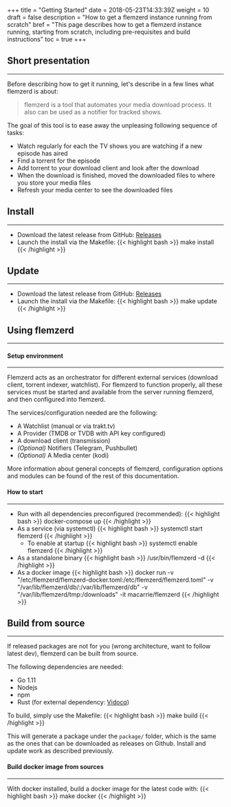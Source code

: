 +++
title = "Getting Started"
date = 2018-05-23T14:33:39Z
weight = 10
draft = false
description = "How to get a flemzerd instance running from scratch"
bref = "This page describes how to get a flemzerd instance running, starting from scratch, including pre-requisites and build instructions"
toc = true
+++


## Short presentation
---

Before describing how to get it running, let's describe in a few lines what flemzerd is about:

> flemzerd is a tool that automates your media download process. It also can be used as a notifier for tracked shows.

The goal of this tool is to ease away the unpleasing following sequence of tasks:

* Watch regularly for each the TV shows you are watching if a new episode  has aired
* Find a torrent for the episode
* Add torrent to your download client and look after the download
* When the download is finished, moved the downloaded files to where you store your media files
* Refresh your media center to see the downloaded files

## Install
---

* Download the latest release from GitHub: [Releases](https://github.com/macarrie/flemzerd/releases)
* Launch the install via the Makefile:
{{< highlight bash >}}
make install
{{< /highlight >}}

## Update
---

* Download the latest release from GitHub: [Releases](https://github.com/macarrie/flemzerd/releases)
* Launch the install via the Makefile:
{{< highlight bash >}}
make update
{{< /highlight >}}

## Using flemzerd
---

#### Setup environment
---

Flemzerd acts as an orchestrator for different external services (download client, torrent indexer, watchlist). For flemzerd to function properly, all these services must be started and available from the server running flemzerd, and then configured into flemzerd.

The services/configuration needed are the following:

* A Watchlist (manual or via trakt.tv)
* A Provider (TMDB or TVDB with API key configured)
* A download client (transmission)
* _(Optional)_ Notifiers (Telegram, Pushbullet)
* _(Optional)_ A Media center (kodi)

More information about general concepts of flemzerd, configuration options and modules can be found of the rest of this documentation.

#### How to start
---

* Run with all dependencies preconfigured (recommended):
{{< highlight bash >}}
docker-compose up
{{< /highlight >}}
* As a service (via systemctl)
{{< highlight bash >}}
systemctl start flemzerd
{{< /highlight >}}
    * To enable at startup
{{< highlight bash >}}
systemctl enable flemzerd
{{< /highlight >}}
* As a standalone binary
{{< highlight bash >}}
/usr/bin/flemzerd -d
{{< /highlight >}}
* As a docker image
{{< highlight bash >}}
docker run -v "/etc/flemzerd/flemzerd-docker.toml:/etc/flemzerd/flemzerd.toml" -v "/var/lib/flemzerd/db/:/var/lib/flemzerd/db" -v "/var/lib/flemzerd/tmp:/downloads" -it macarrie/flemzerd
{{< /highlight >}}


## Build from source
---

If released packages are not for you (wrong architecture, want to follow latest dev), flemzerd can be built from source.

The following dependencies are needed:

* Go 1.11
* Nodejs
* npm
* Rust (for external dependency: [Vidocq](https://github.com/macarrie/vidocq))

To build, simply use the Makefile:
{{< highlight bash >}}
make build
{{< /highlight >}}

This will generate a package under the `package/` folder, which is the same as the ones that can be downloaded as releases on Github. Install and update work as described previously.

#### Build docker image from sources
---

With docker installed, build a docker image for the latest code with:
{{< highlight bash >}}
make docker
{{< /highlight >}}
